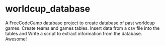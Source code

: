 # worldcup_database
A FreeCodeCamp database project to create database of past worldcup games.
Create teams and games tables.
Insert data from a csv file into the tables and
Write a script to extract information from the database.
Awesome!
